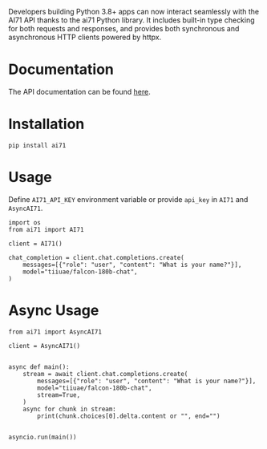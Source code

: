 Developers building Python 3.8+ apps can now interact seamlessly with the AI71 API thanks to the ai71 Python library. It includes built-in type checking for both requests and responses, and provides both synchronous and asynchronous HTTP clients powered by httpx.

# Documentation

The API documentation can be found [here](https://api.ai71.decart.ai/redoc).

# Installation
```
pip install ai71
```

# Usage
Define `AI71_API_KEY` environment variable or provide `api_key` in `AI71` and `AsyncAI71`.

```
import os
from ai71 import AI71

client = AI71()

chat_completion = client.chat.completions.create(
    messages=[{"role": "user", "content": "What is your name?"}],
    model="tiiuae/falcon-180b-chat",
)
```

# Async Usage
```
from ai71 import AsyncAI71

client = AsyncAI71()


async def main():
    stream = await client.chat.completions.create(
        messages=[{"role": "user", "content": "What is your name?"}],
        model="tiiuae/falcon-180b-chat",
        stream=True,
    )
    async for chunk in stream:
        print(chunk.choices[0].delta.content or "", end="")


asyncio.run(main())
```